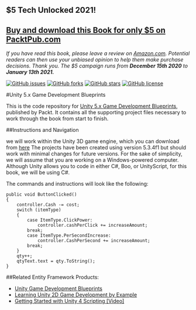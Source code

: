 ## $5 Tech Unlocked 2021!
[Buy and download this Book for only $5 on PacktPub.com](https://www.packtpub.com/product/unity-5-x-game-development-blueprints/9781785883118)
-----
*If you have read this book, please leave a review on [Amazon.com](https://www.amazon.com/gp/product/1785883119).     Potential readers can then use your unbiased opinion to help them make purchase decisions. Thank you. The $5 campaign         runs from __December 15th 2020__ to __January 13th 2021.__*

[![GitHub issues](https://img.shields.io/github/issues/PacktPublishing/Unity-5.x-Game-Development-Blueprints.svg)](https://github.com/PacktPublishing/Unity-5.x-Game-Development-Blueprints/issues)   [![GitHub forks](https://img.shields.io/github/forks/PacktPublishing/Unity-5.x-Game-Development-Blueprints.svg)](https://github.com/PacktPublishing/Unity-5.x-Game-Development-Blueprints/network)   [![GitHub stars](https://img.shields.io/github/stars/PacktPublishing/Unity-5.x-Game-Development-Blueprints.svg)](https://github.com/PacktPublishing/Unity-5.x-Game-Development-Blueprints/stargazers)   [![GitHub license](https://img.shields.io/badge/license-MIT-blue.svg)](https://raw.githubusercontent.com/PacktPublishing/Unity-5.x-Game-Development-Blueprints/master/LICENSE)

#Unity 5.x Game Development Blueprints

This is the code repository for [Unity 5.x Game Development Blueprints](https://www.packtpub.com/game-development/unity-5x-game-development-blueprints?utm_source=github&utm_medium=repository&utm_campaign=9781785883118), published by Packt. It contains all the supporting project files necessary to work through the book from start to finish.

##Instructions and Navigation

we will work within the Unity 3D game engine, which you can download from [here](http://unity3d.com/unity/download/) The projects have been created using version 5.3.4f1 but should work with minimal changes for future versions.
For the sake of simplicity, we will assume that you are working on a Windows-powered computer. Although Unity allows you to code in either C#, Boo, or UnityScript, for this book, we will be using C#.

The commands and instructions will look like the following:
```
public void ButtonClicked()
{
	controller.Cash -= cost;
	switch (itemType)
	{
		case ItemType.ClickPower:
			controller.cashPerClick += increaseAmount;
		break;
		case ItemType.PerSecondIncrease:
			controller.CashPerSecond += increaseAmount;
		break;
	}
	qty++;
	qtyText.text = qty.ToString();
}
```


##Related Entity Framework Products:
* [Unity Game Development Blueprints](https://www.packtpub.com/game-development/unity-game-development-blueprints?utm_source=github&utm_medium=repository&utm_campaign=9781783553655)
* [Learning Unity 2D Game Development by Example](https://www.packtpub.com/game-development/learning-unity-2d-game-development-example?utm_source=github&utm_medium=repository&utm_campaign=9781783559046)
* [Getting Started with Unity 4 Scripting [Video]](https://www.packtpub.com/game-development/getting-started-unity-4-scripting-video?utm_source=github&utm_medium=repository&utm_campaign=9781849696128)
